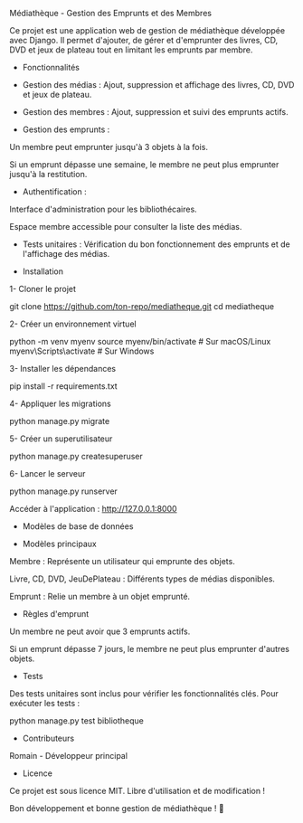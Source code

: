 Médiathèque - Gestion des Emprunts et des Membres

Ce projet est une application web de gestion de médiathèque développée avec Django. Il permet d'ajouter, de gérer et d'emprunter des livres, CD, DVD et jeux de plateau tout en limitant les emprunts par membre.

- Fonctionnalités

- Gestion des médias : Ajout, suppression et affichage des livres, CD, DVD et jeux de plateau.
- Gestion des membres : Ajout, suppression et suivi des emprunts actifs.
- Gestion des emprunts :

Un membre peut emprunter jusqu'à 3 objets à la fois.

Si un emprunt dépasse une semaine, le membre ne peut plus emprunter jusqu'à la restitution.
- Authentification :

Interface d'administration pour les bibliothécaires.

Espace membre accessible pour consulter la liste des médias.
- Tests unitaires : Vérification du bon fonctionnement des emprunts et de l'affichage des médias.

- Installation

1- Cloner le projet

git clone https://github.com/ton-repo/mediatheque.git
cd mediatheque

2- Créer un environnement virtuel

python -m venv myenv
source myenv/bin/activate  # Sur macOS/Linux
myenv\Scripts\activate  # Sur Windows

3- Installer les dépendances

pip install -r requirements.txt

4- Appliquer les migrations

python manage.py migrate

5- Créer un superutilisateur

python manage.py createsuperuser

6- Lancer le serveur

python manage.py runserver

Accéder à l'application : http://127.0.0.1:8000

- Modèles de base de données

- Modèles principaux

Membre : Représente un utilisateur qui emprunte des objets.

Livre, CD, DVD, JeuDePlateau : Différents types de médias disponibles.

Emprunt : Relie un membre à un objet emprunté.

- Règles d'emprunt

Un membre ne peut avoir que 3 emprunts actifs.

Si un emprunt dépasse 7 jours, le membre ne peut plus emprunter d'autres objets.

- Tests

Des tests unitaires sont inclus pour vérifier les fonctionnalités clés.
Pour exécuter les tests :

python manage.py test bibliotheque

- Contributeurs

 Romain - Développeur principal

- Licence

Ce projet est sous licence MIT. Libre d'utilisation et de modification !
 
Bon développement et bonne gestion de médiathèque ! 🚀

